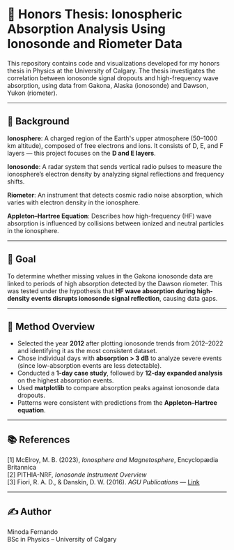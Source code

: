 # 📡 Honors Thesis: Ionospheric Absorption Analysis Using Ionosonde and Riometer Data

This repository contains code and visualizations developed for my honors thesis in Physics at the University of Calgary. The thesis investigates the correlation between ionosonde signal dropouts and high-frequency wave absorption, using data from Gakona, Alaska (ionosonde) and Dawson, Yukon (riometer).

---

## 🧠 Background

**Ionosphere**: A charged region of the Earth's upper atmosphere (50–1000 km altitude), composed of free electrons and ions. It consists of D, E, and F layers — this project focuses on the **D and E layers**.

**Ionosonde**: A radar system that sends vertical radio pulses to measure the ionosphere’s electron density by analyzing signal reflections and frequency shifts.

**Riometer**: An instrument that detects cosmic radio noise absorption, which varies with electron density in the ionosphere.

**Appleton–Hartree Equation**: Describes how high-frequency (HF) wave absorption is influenced by collisions between ionized and neutral particles in the ionosphere.

---

## 🎯 Goal

To determine whether missing values in the Gakona ionosonde data are linked to periods of high absorption detected by the Dawson riometer. This was tested under the hypothesis that **HF wave absorption during high-density events disrupts ionosonde signal reflection**, causing data gaps.

---

## 🔬 Method Overview

- Selected the year **2012** after plotting ionosonde trends from 2012–2022 and identifying it as the most consistent dataset.
- Chose individual days with **absorption > 3 dB** to analyze severe events (since low-absorption events are less detectable).
- Conducted a **1-day case study**, followed by **12-day expanded analysis** on the highest absorption events.
- Used **matplotlib** to compare absorption peaks against ionosonde data dropouts.
- Patterns were consistent with predictions from the **Appleton–Hartree equation**.

---

## 📚 References

[1] McElroy, M. B. (2023), *Ionosphere and Magnetosphere*, Encyclopædia Britannica  
[2] PITHIA-NRF, *Ionosonde Instrument Overview*  
[3] Fiori, R. A. D., & Danskin, D. W. (2016). *AGU Publications* — [Link](https://agupubs.onlinelibrary.wiley.com/doi/full/10.1002/2016SW001461)

---

## ✍️ Author

Minoda Fernando  
BSc in Physics – University of Calgary 
